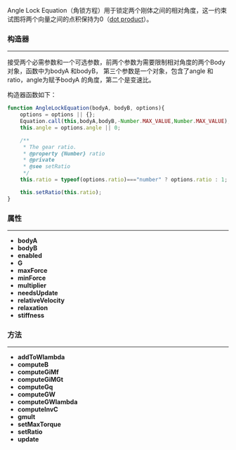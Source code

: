 Angle Lock Equation（角锁方程）用于锁定两个刚体之间的相对角度，这一约束试图将两个向量之间的点积保持为0（[dot product](https://en.wikipedia.org/wiki/Dot_product)）。

### 构造器

---

接受两个必需参数和一个可选参数，前两个参数为需要限制相对角度的两个Body 对象，函数中为bodyA 和bodyB， 第三个参数是一个对象，包含了angle 和ratio，angle为赋予bodyA 的角度，第二个是变速比。

构造器函数如下：

```js
function AngleLockEquation(bodyA, bodyB, options){
    options = options || {};
    Equation.call(this,bodyA,bodyB,-Number.MAX_VALUE,Number.MAX_VALUE);
    this.angle = options.angle || 0;

    /**
     * The gear ratio.
     * @property {Number} ratio
     * @private
     * @see setRatio
     */
    this.ratio = typeof(options.ratio)==="number" ? options.ratio : 1;

    this.setRatio(this.ratio);
}
```

### 属性

---

* **bodyA**
* **bodyB**
* **enabled**
* **G**
* **maxForce**
* **minForce**
* **multiplier**
* **needsUpdate**
* **relativeVelocity**
* **relaxation**
* **stiffness**

### 方法

---

* **addToWlambda**
* **computeB**
* **computeGiMf**
* **computeGiMGt**
* **computeGq**
* **computeGW**
* **computeGWlambda**
* **computeInvC**
* **gmult**
* **setMaxTorque**
* **setRatio**
* **update**



